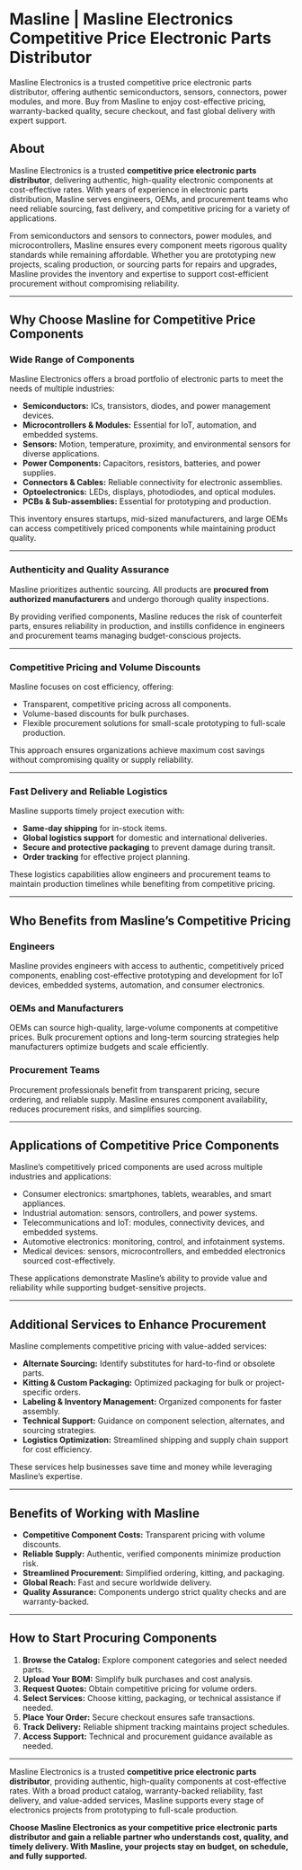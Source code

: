 # Masline | Masline Electronics Competitive Price Electronic Parts Distributor
Masline Electronics is a trusted competitive price electronic parts distributor, offering authentic semiconductors, sensors, connectors, power modules, and more. Buy from Masline to enjoy cost-effective pricing, warranty-backed quality, secure checkout, and fast global delivery with expert support.

## About  
Masline Electronics is a trusted **competitive price electronic parts distributor**, delivering authentic, high-quality electronic components at cost-effective rates. With years of experience in electronic parts distribution, Masline serves engineers, OEMs, and procurement teams who need reliable sourcing, fast delivery, and competitive pricing for a variety of applications.  

From semiconductors and sensors to connectors, power modules, and microcontrollers, Masline ensures every component meets rigorous quality standards while remaining affordable. Whether you are prototyping new projects, scaling production, or sourcing parts for repairs and upgrades, Masline provides the inventory and expertise to support cost-efficient procurement without compromising reliability.  

---

## Why Choose Masline for Competitive Price Components

### Wide Range of Components  
Masline Electronics offers a broad portfolio of electronic parts to meet the needs of multiple industries:  
- **Semiconductors:** ICs, transistors, diodes, and power management devices.  
- **Microcontrollers & Modules:** Essential for IoT, automation, and embedded systems.  
- **Sensors:** Motion, temperature, proximity, and environmental sensors for diverse applications.  
- **Power Components:** Capacitors, resistors, batteries, and power supplies.  
- **Connectors & Cables:** Reliable connectivity for electronic assemblies.  
- **Optoelectronics:** LEDs, displays, photodiodes, and optical modules.  
- **PCBs & Sub-assemblies:** Essential for prototyping and production.  

This inventory ensures startups, mid-sized manufacturers, and large OEMs can access competitively priced components while maintaining product quality.  

---

### Authenticity and Quality Assurance  
Masline prioritizes authentic sourcing. All products are **procured from authorized manufacturers** and undergo thorough quality inspections.  

By providing verified components, Masline reduces the risk of counterfeit parts, ensures reliability in production, and instills confidence in engineers and procurement teams managing budget-conscious projects.  

---

### Competitive Pricing and Volume Discounts  
Masline focuses on cost efficiency, offering:  
- Transparent, competitive pricing across all components.  
- Volume-based discounts for bulk purchases.  
- Flexible procurement solutions for small-scale prototyping to full-scale production.  

This approach ensures organizations achieve maximum cost savings without compromising quality or supply reliability.  

---

### Fast Delivery and Reliable Logistics  
Masline supports timely project execution with:  
- **Same-day shipping** for in-stock items.  
- **Global logistics support** for domestic and international deliveries.  
- **Secure and protective packaging** to prevent damage during transit.  
- **Order tracking** for effective project planning.  

These logistics capabilities allow engineers and procurement teams to maintain production timelines while benefiting from competitive pricing.  

---

## Who Benefits from Masline’s Competitive Pricing

### Engineers  
Masline provides engineers with access to authentic, competitively priced components, enabling cost-effective prototyping and development for IoT devices, embedded systems, automation, and consumer electronics.  

### OEMs and Manufacturers  
OEMs can source high-quality, large-volume components at competitive prices. Bulk procurement options and long-term sourcing strategies help manufacturers optimize budgets and scale efficiently.  

### Procurement Teams  
Procurement professionals benefit from transparent pricing, secure ordering, and reliable supply. Masline ensures component availability, reduces procurement risks, and simplifies sourcing.  

---

## Applications of Competitive Price Components  

Masline’s competitively priced components are used across multiple industries and applications:  
- Consumer electronics: smartphones, tablets, wearables, and smart appliances.  
- Industrial automation: sensors, controllers, and power systems.  
- Telecommunications and IoT: modules, connectivity devices, and embedded systems.  
- Automotive electronics: monitoring, control, and infotainment systems.  
- Medical devices: sensors, microcontrollers, and embedded electronics sourced cost-effectively.  

These applications demonstrate Masline’s ability to provide value and reliability while supporting budget-sensitive projects.  

---

## Additional Services to Enhance Procurement  

Masline complements competitive pricing with value-added services:  
- **Alternate Sourcing:** Identify substitutes for hard-to-find or obsolete parts.  
- **Kitting & Custom Packaging:** Optimized packaging for bulk or project-specific orders.  
- **Labeling & Inventory Management:** Organized components for faster assembly.  
- **Technical Support:** Guidance on component selection, alternates, and sourcing strategies.  
- **Logistics Optimization:** Streamlined shipping and supply chain support for cost efficiency.  

These services help businesses save time and money while leveraging Masline’s expertise.  

---

## Benefits of Working with Masline  

- **Competitive Component Costs:** Transparent pricing with volume discounts.  
- **Reliable Supply:** Authentic, verified components minimize production risk.  
- **Streamlined Procurement:** Simplified ordering, kitting, and packaging.  
- **Global Reach:** Fast and secure worldwide delivery.  
- **Quality Assurance:** Components undergo strict quality checks and are warranty-backed.  

---

## How to Start Procuring Components  

1. **Browse the Catalog:** Explore component categories and select needed parts.  
2. **Upload Your BOM:** Simplify bulk purchases and cost analysis.  
3. **Request Quotes:** Obtain competitive pricing for volume orders.  
4. **Select Services:** Choose kitting, packaging, or technical assistance if needed.  
5. **Place Your Order:** Secure checkout ensures safe transactions.  
6. **Track Delivery:** Reliable shipment tracking maintains project schedules.  
7. **Access Support:** Technical and procurement guidance available as needed.  

---  

Masline Electronics is a trusted **competitive price electronic parts distributor**, providing authentic, high-quality components at cost-effective rates. With a broad product catalog, warranty-backed reliability, fast delivery, and value-added services, Masline supports every stage of electronics projects from prototyping to full-scale production.  

**Choose Masline Electronics as your competitive price electronic parts distributor and gain a reliable partner who understands cost, quality, and timely delivery. With Masline, your projects stay on budget, on schedule, and fully supported.**

